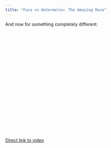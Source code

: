 ```yaml
---
title: "Face vs Watermelon: The Amazing Race"
---
```

<p>And now for something completely different:</p>
<p><object width="400" height="325"><param name="movie" value="https://www.youtube.com/v/MJaHHC95OPc?fs=1&amp;hl=en_US&amp;rel=0"></param><param name="allowFullScreen" value="true"></param><param name="allowscriptaccess" value="always"></param><embed src="https://www.youtube.com/v/MJaHHC95OPc?fs=1&amp;hl=en_US&amp;rel=0" type="application/x-shockwave-flash" allowscriptaccess="always" allowfullscreen="true" width="400" height="325"></embed></object></p>
<p><a href="https://www.youtube.com/watch?v=MJaHHC95OPc">Direct link to video</a></p>
